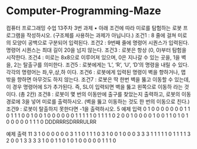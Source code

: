 # Computer-Programming-Maze
컴퓨터 프로그래밍 수업 13주차 3번 과제
• 아래 조건에 따라 미로를 탐험하는 로봇 프로그램을 작성하시오. (구조체를 사용하는 과제가 아닙니다.)
조건1 : 8 줄에 걸쳐 미로의 모양이 공백으로 구분되어 입력된다.
조건2 : 9번째 줄에 명령어 시퀀스가 입력된다. 명령어 시퀀스는 최대 길이 20을 넘지 않는다.
조건3 : 로봇은 항상 (0, 0)부터 탐험을 시작한다.
조건4 : 미로는 8x8으로 이루어져 있으며, 0은 지나갈 수 있는 곳을, 1을 벽을, 2는 탈출구를 의미한다.
조건5 : 로봇에게는 ’L’, ‘R’, ‘U’, ‘D’의 명령을 내릴 수 있다. 각각의 명령어는 좌,우,상,하 이다.
조건6 : 로봇에게 입력된 명령이 벽을 향하거나, 맵 밖을 향하면 아무것도 하지 않는다.
조건7 : 로봇은 딱 한번 벽을 뚫고 이동할 수 있는데, 이 경우 명령어에 S가 추가된다. 즉, SL이 입력되면 벽을 뚫고 왼쪽으로 이동하
라는 것이다. (총 2칸)
조건8 : 로봇이 몇 번의 이동만에 출구를 찾았는지 출력하고, 로봇의 이동 경로에 3을 넣어 미로를 출력하시오.
(벽을 뚫고 이동하는 것도 한 번의 이동으로 친다.)
조건9 : 로봇이 탈출하지 못한다면 -1을 출력하시오.
5
예제 입력
0 1 0 0 0 0 0 0
0 1 1 0 1 1 1 0
0 1 0 0 1 0 0 0
0 0 0 1 1 1 1 1
0 1 1 1 1 0 2 0
0 1 0 0 0 0 1 0
0 1 1 0 1 0 1 0
0 0 0 0 1 1 1 0
DDDRRRSDRRRULRR

예제 출력
11
3 1 0 0 0 0 0 0
3 1 1 0 1 1 1 0
3 1 0 0 1 0 0 0
3 3 3 1 1 1 1 1
0 1 1 1 1 3 2 0
0 1 3 3 3 3 1 0
0 1 1 0 1 0 1 0
0 0 0 0 1 1 1 0
